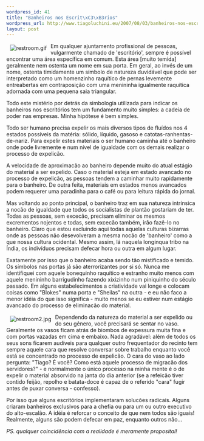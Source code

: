 ```yaml
--- 
wordpress_id: 41
title: "Banheiros nos Escrit\xC3\xB3rios"
wordpress_url: http://www.tiagoluchini.eu/2007/08/03/banheiros-nos-escritorios/
layout: post
---
```

<img src="http://www.tiagoluchini.eu/wp-content/uploads/2007/08/restroom.thumbnail.gif" title="restroom.gif" alt="restroom.gif" align="left" hspace="10" vspace="5" />Em qualquer ajuntamento profissional de pessoas, vulgarmente chamado de 'escritório',  sempre é possível encontrar uma área específica em comum. Esta área [muito temida] geralmente nem ostenta um nome em sua porta. Em geral, ao invés de um nome, ostenta timidamente um símbolo de natureza duvidável que pode ser interpretado como um homenzinho raquítico de pernas levemente entreabertas em contraposição com uma menininha igualmente raquítica adornada com uma pequena saia triangular.

Todo este mistério por detrás da simbologia utilizada para indicar os banheiros nos escritórios tem um fundamento muito simples: a cadeia de poder nas empresas. Minha hipótese é bem simples.

Todo ser humano precisa expelir os mais diversos tipos de fluídos nos 4 estados possíveis da matéria: sólido, líquido, gasoso e catotas-ranhentas-de-nariz. Para expelir estes materiais o ser humano caminha até o banheiro onde pode livremente e num nível de igualdade com os demais realizar o processo de expelicão.

A velocidade de aproximacão ao banheiro depende muito do atual estágio do material a ser expelido. Caso o material esteja em estado avancado no processo de expelicão, as pessoas tendem a caminhar muito rapidamente para o banheiro. De outra feita, materiais em estados menos avancados podem requerer uma paradinha para o café ou para leitura rápida do jornal.

Mas voltando ao ponto principal, o banheiro traz em sua natureza intrínsica a nocão de igualdade que todos os socialistas de plantão gostariam de ter. Todas as pessoas, sem excecão, precisam eliminar os mesmos excrementos nojentos e todas, sem excecão também, irão fazê-lo no banheiro. Claro que estou excluindo aqui todas aquelas culturas bizarras onde as pessoas não desevolveram a mesma nocão de 'banheiro' como a que nossa cultura ocidental. Mesmo assim, lá naquela longínqua tribo na Índia, os indivíduos precisam defecar hora ou outra em algum lugar.

Exatamente por isso que o banheiro acaba sendo tão mistificado e temido. Os símbolos nas portas já são aterrorizantes por si só. Nunca me identifiquei com aquele bonequinho raquítico e estranho muito menos com aquele menininho barrigudinho fazendo xixizinho num piniquinho do século passado. Em alguns estabelecimentos a criatividade vai longe e colocam coisas como "Blokes" numa porta e "Sheilas" na outra - e eu não faco a menor idéia do que isso significa - muito menos se eu estiver num estágio avancado do processo de eliminacão do material.

<a href="http://www.tiagoluchini.eu/wp-content/uploads/2007/08/restroom2.jpg" target="_blank" title="restroom2.jpg"><img src="http://www.tiagoluchini.eu/wp-content/uploads/2007/08/restroom2.thumbnail.jpg" title="restroom2.jpg" alt="restroom2.jpg" align="left" hspace="10" vspace="5" /></a>Dependendo da natureza do material a ser expelido ou do seu gênero, você precisará se sentar no vaso. Geralmente os vasos ficam atrás de biombos de expessura muita fina e com portas vazadas em cima e embaixo. Nada agradável: além de todos os seus sons ficarem audíveis para qualquer outro frequentador do recinto tem sempre aquele cara que resolve conversar sobre trabalho enquanto você está se concentrado no processo de expelicão. O cara do vaso ao lado pergunta: "Tiago? É você? Como está aquele processo de migracão dos servidores?" - e normalmente o único processo na minha mente é o de expelir o material absorvido na janta do dia anterior (se a refeicão tiver contido feijão, repolho e batata-doce é capaz de o referido "cara" fugir antes de puxar conversa - confesso).

Por isso que alguns escritórios implementaram solucões radicais. Alguns criaram banheiros exclusivos para a chefia ou para um ou outro executivo do alto-escalão. A idéia é reforcar o conceito de que nem todos são iguais! Realmente, alguns são podem defecar em paz, enquanto outros não...

<em>PS. qualquer coincidência com a realidade é meramente proposital!</em>
